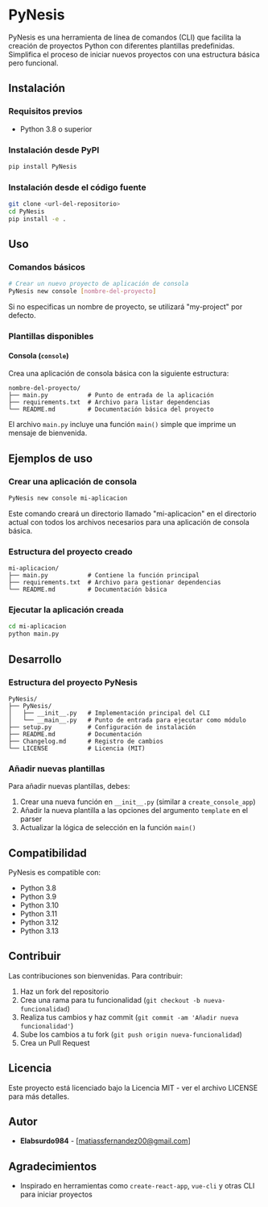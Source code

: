 # PyNesis

PyNesis es una herramienta de línea de comandos (CLI) que facilita la creación de proyectos Python con diferentes plantillas predefinidas. Simplifica el proceso de iniciar nuevos proyectos con una estructura básica pero funcional.

## Instalación

### Requisitos previos
- Python 3.8 o superior

### Instalación desde PyPI
```bash
pip install PyNesis
```

### Instalación desde el código fuente
```bash
git clone <url-del-repositorio>
cd PyNesis
pip install -e .
```

## Uso

### Comandos básicos

```bash
# Crear un nuevo proyecto de aplicación de consola
PyNesis new console [nombre-del-proyecto]
```

Si no especificas un nombre de proyecto, se utilizará "my-project" por defecto.

### Plantillas disponibles

#### Consola (`console`)
Crea una aplicación de consola básica con la siguiente estructura:

```
nombre-del-proyecto/
├── main.py           # Punto de entrada de la aplicación
├── requirements.txt  # Archivo para listar dependencias
└── README.md         # Documentación básica del proyecto
```

El archivo `main.py` incluye una función `main()` simple que imprime un mensaje de bienvenida.

## Ejemplos de uso

### Crear una aplicación de consola

```bash
PyNesis new console mi-aplicacion
```

Este comando creará un directorio llamado "mi-aplicacion" en el directorio actual con todos los archivos necesarios para una aplicación de consola básica.

### Estructura del proyecto creado

```
mi-aplicacion/
├── main.py           # Contiene la función principal
├── requirements.txt  # Archivo para gestionar dependencias
└── README.md         # Documentación básica
```

### Ejecutar la aplicación creada

```bash
cd mi-aplicacion
python main.py
```

## Desarrollo

### Estructura del proyecto PyNesis

```
PyNesis/
├── PyNesis/
│   ├── __init__.py   # Implementación principal del CLI
│   └── __main__.py   # Punto de entrada para ejecutar como módulo
├── setup.py          # Configuración de instalación
├── README.md         # Documentación
├── Changelog.md      # Registro de cambios
└── LICENSE           # Licencia (MIT)
```

### Añadir nuevas plantillas

Para añadir nuevas plantillas, debes:

1. Crear una nueva función en `__init__.py` (similar a `create_console_app`)
2. Añadir la nueva plantilla a las opciones del argumento `template` en el parser
3. Actualizar la lógica de selección en la función `main()`

## Compatibilidad

PyNesis es compatible con:
- Python 3.8
- Python 3.9
- Python 3.10
- Python 3.11
- Python 3.12
- Python 3.13

## Contribuir

Las contribuciones son bienvenidas. Para contribuir:

1. Haz un fork del repositorio
2. Crea una rama para tu funcionalidad (`git checkout -b nueva-funcionalidad`)
3. Realiza tus cambios y haz commit (`git commit -am 'Añadir nueva funcionalidad'`)
4. Sube los cambios a tu fork (`git push origin nueva-funcionalidad`)
5. Crea un Pull Request


## Licencia

Este proyecto está licenciado bajo la Licencia MIT - ver el archivo LICENSE para más detalles.

## Autor

- **Elabsurdo984** - [matiassfernandez00@gmail.com]

## Agradecimientos

- Inspirado en herramientas como `create-react-app`, `vue-cli` y otras CLI para iniciar proyectos